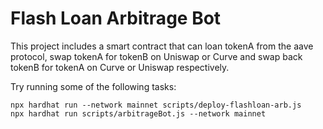 # Flash Loan Arbitrage Bot

This project includes a smart contract that can loan tokenA from the aave protocol, swap tokenA for tokenB on Uniswap or Curve and swap back tokenB for tokenA on Curve or Uniswap respectively.

Try running some of the following tasks:

```shell
npx hardhat run --network mainnet scripts/deploy-flashloan-arb.js
npx hardhat run scripts/arbitrageBot.js --network mainnet
```

